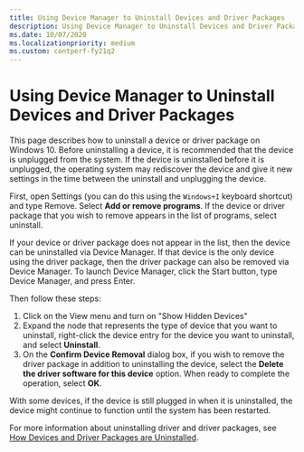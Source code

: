 ```yaml
---
title: Using Device Manager to Uninstall Devices and Driver Packages
description: Using Device Manager to Uninstall Devices and Driver Packages
ms.date: 10/07/2020
ms.localizationpriority: medium
ms.custom: contperf-fy21q2
---
```


# Using Device Manager to Uninstall Devices and Driver Packages

This page describes how to uninstall a device or driver package on Windows 10.  Before uninstalling a device, it is recommended that the device is unplugged from the system.  If the device is uninstalled before it is unplugged, the operating system may rediscover the device and give it new settings in the time between the uninstall and unplugging the device.

First, open Settings (you can do this using the `Windows+I` keyboard shortcut) and type Remove. Select **Add or remove programs**. If the device or driver package that you wish to remove appears in the list of programs, select uninstall.

If your device or driver package does not appear in the list, then the device can be uninstalled via Device Manager.  If that device is the only device using the driver package, then the driver package can also be removed via Device Manager.  To launch Device Manager, click the Start button, type Device Manager, and press Enter.

Then follow these steps:

1. Click on the View menu and turn on "Show Hidden Devices"
2. Expand the node that represents the type of device that you want to uninstall, right-click the device entry for the device you want to uninstall, and select **Uninstall**.
2. On the **Confirm Device Removal** dialog box, if you wish to remove the driver package in addition to uninstalling the device, select the **Delete the driver software for this device** option. When ready to complete the operation, select **OK**.

With some devices, if the device is still plugged in when it is uninstalled, the device might continue to function until the system has been restarted.

For more information about uninstalling driver and driver packages, see [How Devices and Driver Packages are Uninstalled](how-devices-and-driver-packages-are-uninstalled.md).

